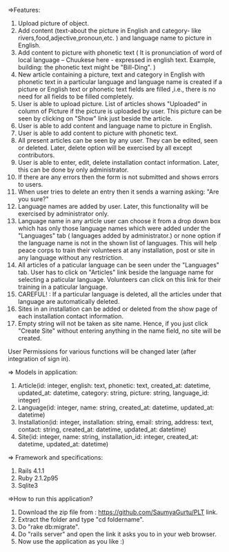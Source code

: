 =>Features:

1. Upload picture of object.
2. Add content (text-about the picture in English and category- like rivers,food,adjective,pronoun,etc. ) and language name to picture in English.
3. Add content to picture with phonetic text ( It is pronunciation of word of local language – Chuukese here - expressed in english text. Example, building: the phonetic text might be "Bill-Ding". )
4. New article containing a picture, text and category in English with phonetic text in a particular language and language name is created if a picture or English text or phonetic text fields are filled ,i.e., there is no need for all fields to be filled completely.
5. User is able to upload picture. List of articles shows "Uploaded" in column of Picture if the picture is uploaded by user. This picture can be seen by clicking on "Show" link just beside the article.
6. User is able to add content and language name to picture in English.
7. User is able to add content to picture with phonetic text.
8. All present articles can be seen by any user. They can be edited, seen or deleted. Later, delete option will be exercised by all except contributors.
9. User is able to enter, edit, delete installation contact information. Later, this can be done by only administrator.
10. If there are any errors then the form is not submitted and shows errors to users.
11. When user tries to delete an entry then it sends a warning asking: "Are you sure?"
12. Language names are added by user. Later, this functionality will be exercised by administrator only.
13. Language name in any article user can choose it from a drop down box which has only those language names which were added under the "Languages" tab ( languages added by administrator.) or none option if the language name is not in the shown list of languages. This will help peace corps to train their volunteers at any installation, post or site in any language without any restriction.
14. All articles of a paticular language can be seen under the "Languages" tab. User has to click on "Articles" link beside the language name for selecting a paticular language. Volunteers can click on this link for their training in a paticular language.
15. CAREFUL! : If a particular language is deleted, all the articles under that language are automatically deleted.
16. Sites in an installation can be added or deleted from the show page of each installation contact information.
17. Empty string will not be taken as site name. Hence, if you just click "Create Site" without entering anything in the name field, no site will be created.


User Permissions for various functions will be changed later (after integration of sign in).

=> Models in application:

1. Article(id: integer, english: text, phonetic: text, created_at: datetime, updated_at: datetime, category: string, picture: string, language_id: integer)
2.  Language(id: integer, name: string, created_at: datetime, updated_at: datetime)
3. Installation(id: integer, installation: string, email: string, address: text, contact: string, created_at: datetime, updated_at: datetime)
4. Site(id: integer, name: string, installation_id: integer, created_at: datetime, updated_at: datetime)

=> Framework and specifications:

1. Rails 4.1.1
2. Ruby 2.1.2p95
3. Sqlite3

=>How to run this application?

1. Download the zip file from : https://github.com/SaumyaGurtu/PLT link.
2. Extract the folder and type "cd foldername".
3. Do "rake db:migrate".
4. Do "rails server" and open the link it asks you to in your web browser.
5. Now use the application as you like :)
